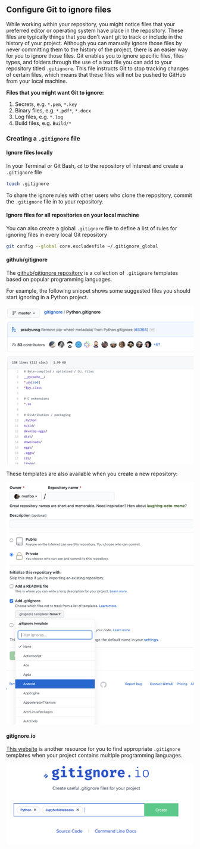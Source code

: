 ## Configure Git to ignore files

While working within your repository, you might notice files that your preferred editor or operating system have place in the repository. These files are typically things that you don't want git to track or include in the history of your project. Although you can manually ignore those files by never committing them to the history of the project, there is an easier way for you to ignore those files. Git enables you to ignore specific files, files types, and folders through the use of a text file you can add to your  repository titled `.gitignore`. This file instructs Git to stop tracking changes of certain files, which means that these files will not be pushed to GitHub from your local machine.

**Files that you might want Git to ignore:**

1. Secrets, e.g. `*.pem`, `*.key`
1. Binary files, e.g. `*.pdf*`, `*.docx`
1. Log files, e.g. `*.log`
1. Build files, e.g. `Build/*`

### Creating a `.gitignore` file

#### Ignore files  locally

In your Terminal or Git Bash, `cd` to the repository of interest and create a `.gitignore` file

```sh
touch .gitignore
```

To share the ignore rules with other users who clone the repository, commit the `.gitignore` file in to your repository.

#### Ignore files for all repositories on your local machine

You can also create a global `.gitignore` file to define a list of rules for ignoring files in every local Git repository

```sh
git config --global core.excludesfile ~/.gitignore_global
```

#### github/gitignore

The [github/gitignore repository](https://github.com/github/gitignore) is a collection of `.gitignore` templates based on popular programming languages.

For example, the following snippet shows some suggested files you should start ignoring in a Python project.

![python-gitignore](img/python-gitignore.png ':size=60%')

These templates are also available when you create a new repository:

![create-gitignore-repo](img/gitignore-create-repo.png ':size=60%')

#### gitignore.io

[This website](https://www.toptal.com/developers/gitignore) is another resource for you to find appropriate `.gitignore` templates when your project contains multiple programming languages.

![gitignore.io](img/gitignore.io.png)
